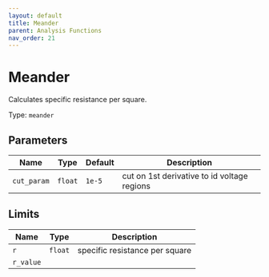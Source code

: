 ```yaml
---
layout: default
title: Meander
parent: Analysis Functions
nav_order: 21
---
```


# Meander

Calculates specific resistance per square.

Type: `meander`

## Parameters

| Name | Type | Default | Description |
|------|------|---------|-------------|
|`cut_param`| `float` | `1e-5` | cut on 1st derivative to id voltage regions |

## Limits

| Name | Type | Description |
|------|------|-------------|
|`r` | `float` | specific resistance per square |
|`r_value` | | |
